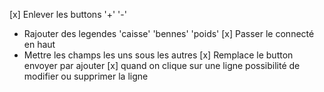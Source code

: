 [x] Enlever les buttons '+' '-'
- Rajouter des legendes 'caisse' 'bennes' 'poids'
[x] Passer le connecté en haut
- Mettre les champs les uns sous les autres
[x] Remplace le button envoyer par ajouter
[x] quand on clique sur une ligne possibilité de modifier ou supprimer la ligne
